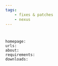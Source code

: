 ```yaml
---
tags:
    - fixes & patches
    - nexus
---
```


#

```project_info
homepage:
urls:
about:
requirements:
downloads:
```

